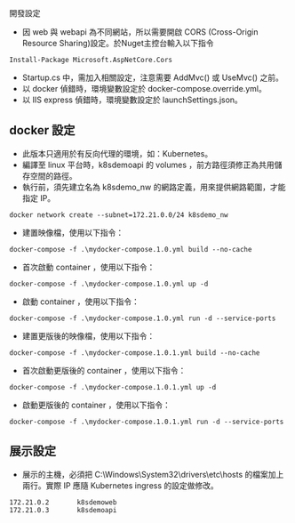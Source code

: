 開發設定
- 因 web 與 webapi 為不同網站，所以需要開啟 CORS (Cross-Origin Resource Sharing)設定。於Nuget主控台輸入以下指令
```
Install-Package Microsoft.AspNetCore.Cors
```
- Startup.cs 中，需加入相關設定，注意需要 AddMvc() 或 UseMvc() 之前。
- 以 docker 偵錯時，環境變數設定於 docker-compose.override.yml。
- 以 IIS express 偵錯時，環境變數設定於 launchSettings.json。

docker 設定
-
- 此版本只適用於有反向代理的環境，如：Kubernetes。
- 編譯至 linux 平台時，k8sdemoapi 的 volumes ，前方路徑須修正為共用儲存空間的路徑。
- 執行前，須先建立名為 k8sdemo_nw 的網路定義，用來提供網路範圍，才能指定 IP。
```
docker network create --subnet=172.21.0.0/24 k8sdemo_nw
```
- 建置映像檔，使用以下指令：
```
docker-compose -f .\mydocker-compose.1.0.yml build --no-cache
```
- 首次啟動 container ，使用以下指令：
```
docker-compose -f .\mydocker-compose.1.0.yml up -d
```
- 啟動 container ，使用以下指令：
```
docker-compose -f .\mydocker-compose.1.0.yml run -d --service-ports
```
- 建置更版後的映像檔，使用以下指令：
```
docker-compose -f .\mydocker-compose.1.0.1.yml build --no-cache
```
- 首次啟動更版後的 container ，使用以下指令：
```
docker-compose -f .\mydocker-compose.1.0.1.yml up -d
```
- 啟動更版後的 container ，使用以下指令：
```
docker-compose -f .\mydocker-compose.1.0.1.yml run -d --service-ports
```

展示設定
-

- 展示的主機，必須把 C:\Windows\System32\drivers\etc\hosts 的檔案加上兩行。實際 IP 應隨 Kubernetes ingress 的設定做修改。
```
172.21.0.2       k8sdemoweb
172.21.0.3       k8sdemoapi
```

